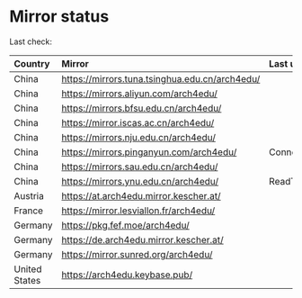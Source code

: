 <script src="./time.js"></script>
# Mirror status
Last check: <script type="text/javascript">localize(1672888831.665586);</script>

|Country|Mirror|Last update|
|:------|:-----|:----------|
|China|https://mirrors.tuna.tsinghua.edu.cn/arch4edu/|<script type="text/javascript">localize(1672857180);</script>|
|China|https://mirrors.aliyun.com/arch4edu/|<script type="text/javascript">localize(1672857180);</script>|
|China|https://mirrors.bfsu.edu.cn/arch4edu/|<script type="text/javascript">localize(1672857180);</script>|
|China|https://mirror.iscas.ac.cn/arch4edu/|<script type="text/javascript">localize(1672857180);</script>|
|China|https://mirrors.nju.edu.cn/arch4edu/|<script type="text/javascript">localize(1672813978);</script>|
|China|https://mirrors.pinganyun.com/arch4edu/|ConnectTimeout|
|China|https://mirrors.sau.edu.cn/arch4edu/|<script type="text/javascript">localize(1671258899);</script>|
|China|https://mirrors.ynu.edu.cn/arch4edu/|ReadTimeout|
|Austria|https://at.arch4edu.mirror.kescher.at/|<script type="text/javascript">localize(1672857180);</script>|
|France|https://mirror.lesviallon.fr/arch4edu/|<script type="text/javascript">localize(1672857180);</script>|
|Germany|https://pkg.fef.moe/arch4edu/|<script type="text/javascript">localize(1672857180);</script>|
|Germany|https://de.arch4edu.mirror.kescher.at/|<script type="text/javascript">localize(1672857180);</script>|
|Germany|https://mirror.sunred.org/arch4edu/|<script type="text/javascript">localize(1672857180);</script>|
|United States|https://arch4edu.keybase.pub/|<script type="text/javascript">localize(1672813978);</script>|

<script src="./tablefilter/tablefilter.js"></script>
<script src="./table.js"></script>